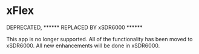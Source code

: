 # xFlex
DEPRECATED, ****** REPLACED BY xSDR6000 ******

This app is no longer supported. All of the functionality has been moved to xSDR6000. All new enhancements will be done in xSDR6000.
